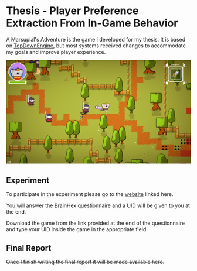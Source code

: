 # Thesis - Player Preference Extraction From In-Game Behavior

A Marsupial's Adventure is the game I developed for my thesis. It is based on [TopDownEngine](https://assetstore.unity.com/packages/templates/systems/topdown-engine-89636), but most systems received changes to accommodate my goals and improve player experience.

![A Marsupial's Adventure](GameImage.png)

## Experiment

To participate in the experiment please go to the [website](http://web.ist.utl.pt/ist186383/) linked here.

You will answer the BrainHex questionnaire and a UID will be given to you at the end.

Download the game from the link provided at the end of the questionnaire and type your UID inside the game in the appropriate field.

## Final Report

~~Once I finish writing the final report it will be made available here.~~
